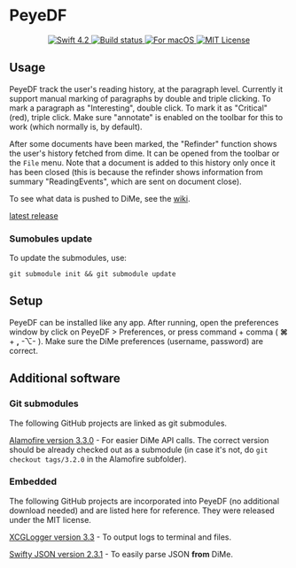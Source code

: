 # PeyeDF

<p align="center">
  <a href="https://swift.org" target="_blank">
    <img src="https://img.shields.io/badge/swift-4.2-brightgreen.svg" alt="Swift 4.2">
  </a>
  <a href="https://travis-ci.org/HIIT/PeyeDF" target="_blank">
    <img src="https://travis-ci.org/HIIT/PeyeDF.svg" alt="Build status">
  </a>
  <a href="https://developer.apple.com/swift/" target="_blank">
    <img src="https://img.shields.io/badge/platform-macOS-lightgray.svg" alt="For macOS">
  </a>
  <a href="LICENSE">
    <img src="https://img.shields.io/badge/license-MIT-brightgreen.svg" alt="MIT License">
  </a>
</p>

## Usage

PeyeDF track the user's reading history, at the paragraph level. Currently it support manual marking of paragraphs by double and triple clicking. To mark a paragraph as "Interesting", double click. To mark it as "Critical" (red), triple click. Make sure "annotate" is enabled on the toolbar for this to work (which normally is, by default).

After some documents have been marked, the "Refinder" function shows the user's history fetched from dime. It can be opened from the toolbar or the `File` menu. Note that a document is added to this history only once it has been closed (this is because the refinder shows information from summary "ReadingEvents", which are sent on document close).

To see what data is pushed to DiMe, see the [wiki](https://github.com/HIIT/PeyeDF/wiki/Data-Format).

[latest release](https://github.com/HIIT/PeyeDF/releases/latest)

### Sumobules update

To update the submodules, use:

`git submodule init && git submodule update`

## Setup

PeyeDF can be installed like any app. After running, open the preferences window by click on PeyeDF > Preferences, or press command + comma ( **&#8984;** + **,** -&#8997;- ). Make sure the DiMe preferences (username, password) are correct.

## Additional software

### Git submodules

The following GitHub projects are linked as git submodules.

[Alamofire version 3.3.0](https://github.com/Alamofire/Alamofire/releases/tag/3.3.0) - For easier DiMe API calls. The correct version should be already checked out as a submodule (in case it's not, do `git checkout tags/3.2.0` in the Alamofire subfolder).

### Embedded

The following GitHub projects are incorporated into PeyeDF (no additional download needed) and are listed here for reference. They were released under the MIT license.

[XCGLogger version 3.3](https://github.com/DaveWoodCom/XCGLogger/releases/tag/Version_3.3) - To output logs to terminal and files.

[Swifty JSON version 2.3.1](https://github.com/SwiftyJSON/SwiftyJSON/releases/tag/2.3.1) - To easily parse JSON **from** DiMe.
